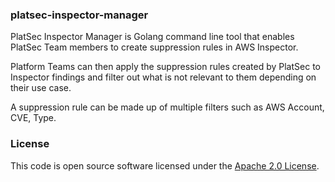
### platsec-inspector-manager
PlatSec Inspector Manager is Golang command line tool that enables PlatSec Team members 
to create suppression rules in AWS Inspector. 

Platform Teams can then apply the suppression rules created by PlatSec to Inspector 
findings and filter out what is not relevant to them depending on their use case. 

A suppression rule can be made up of multiple filters such as AWS Account, CVE, Type.

### License

This code is open source software licensed under the [Apache 2.0 License]("http://www.apache.org/licenses/LICENSE-2.0.html").